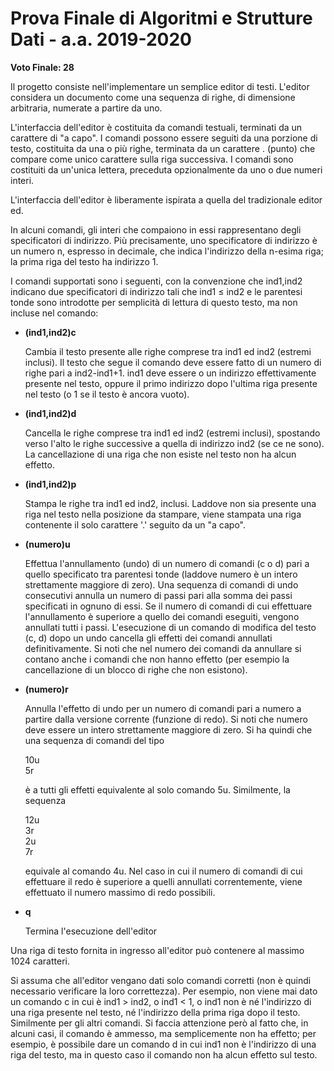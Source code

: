 # Prova Finale di Algoritmi e Strutture Dati -  a.a. 2019-2020
__Voto Finale: 28__

Il progetto consiste nell'implementare un semplice editor di testi. L'editor considera un documento come una sequenza di righe, di dimensione arbitraria, numerate a partire da uno.

L'interfaccia dell'editor è costituita da comandi testuali, terminati da un carattere di "a capo". I comandi possono essere seguiti da una porzione di testo, costituita da una o più righe, terminata da un carattere . (punto) che compare come unico carattere sulla riga successiva. I comandi sono costituiti da un'unica lettera, preceduta opzionalmente da uno o due numeri interi.

L'interfaccia dell'editor è liberamente ispirata a quella del tradizionale editor ed.

In alcuni comandi, gli interi che compaiono in essi rappresentano degli specificatori di indirizzo. Più precisamente, uno specificatore di indirizzo è un numero n, espresso in decimale, che indica l'indirizzo della n-esima riga; la prima riga del testo ha indirizzo 1.

I comandi supportati sono i seguenti, con la convenzione che ind1,ind2 indicano due specificatori di indirizzo tali che ind1 ≤ ind2 e le parentesi tonde sono introdotte per semplicità di lettura di questo testo, ma non incluse nel comando:


* __(ind1,ind2)c__

  Cambia il testo presente alle righe comprese tra ind1 ed ind2 (estremi inclusi). Il testo che segue il comando deve essere fatto di un numero di righe pari a ind2-ind1+1. ind1 deve essere o un indirizzo effettivamente presente nel testo, oppure il primo indirizzo dopo l'ultima riga presente nel testo (o 1 se il testo è ancora vuoto).


* __(ind1,ind2)d__

  Cancella le righe comprese tra ind1 ed ind2 (estremi inclusi), spostando verso l'alto le righe successive a quella di indirizzo ind2 (se ce ne sono).
La cancellazione di una riga che non esiste nel testo non ha alcun effetto.


* __(ind1,ind2)p__

  Stampa le righe tra ind1 ed ind2, inclusi. Laddove non sia presente una riga nel testo nella posizione da stampare, viene stampata una riga contenente il solo carattere '.' seguito da un "a capo".


* __(numero)u__

  Effettua l'annullamento (undo) di un numero di comandi (c o d) pari a quello specificato tra parentesi tonde (laddove numero è un intero strettamente maggiore di zero). Una sequenza di comandi di undo consecutivi annulla un numero di passi pari alla somma dei passi specificati in ognuno di essi. Se il numero di comandi di cui effettuare l'annullamento è superiore a quello dei comandi eseguiti, vengono annullati tutti i passi. L'esecuzione di un comando di modifica del testo (c, d) dopo un undo cancella gli effetti dei comandi annullati definitivamente. Si noti che nel numero dei comandi da annullare si contano anche i comandi che non hanno effetto (per esempio la cancellazione di un blocco di righe che non esistono).


* __(numero)r__

  Annulla l'effetto di undo per un numero di comandi pari a numero a partire dalla versione corrente (funzione di redo). Si noti che numero deve essere un intero strettamente maggiore di zero. Si ha quindi che una sequenza di comandi del tipo

  10u  
  5r

  è a tutti gli effetti equivalente al solo comando 5u. Similmente, la sequenza

  12u  
  3r  
  2u  
  7r
  
  equivale al comando 4u. Nel caso in cui il numero di comandi di cui effettuare il redo è superiore a quelli annullati correntemente, viene effettuato il numero massimo di redo possibili.


* __q__

  Termina l'esecuzione dell'editor
  
  
Una riga di testo fornita in ingresso all'editor può contenere al massimo 1024 caratteri.

Si assuma che all'editor vengano dati solo comandi corretti (non è quindi necessario verificare la loro correttezza). Per esempio, non viene mai dato un comando c in cui è ind1 > ind2, o ind1 < 1, o ind1 non è né l'indirizzo di una riga presente nel testo, né l'indirizzo della prima riga dopo il testo. Similmente per gli altri comandi. Si faccia attenzione però al fatto che, in alcuni casi, il comando è ammesso, ma semplicemente non ha effetto; per esempio, è possibile dare un comando d in cui ind1 non è l'indirizzo di una riga del testo, ma in questo caso il comando non ha alcun effetto sul testo.
